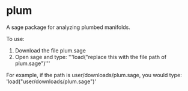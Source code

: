 # plum
A sage package for analyzing plumbed manifolds.

To use: 

1. Download the file plum.sage
2. Open sage and type: '''load("replace this with the file path of plum.sage")'''

For example, if the path is user/downloads/plum.sage, you would type: 'load("user/downloads/plum.sage")'
